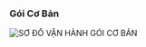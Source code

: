 ### Gói Cơ Bản
![SƠ ĐỒ VẬN HÀNH GÓI CƠ BẢN](https://user-images.githubusercontent.com/73226975/124563917-b042ce80-de6a-11eb-8a70-5ad874a7a121.png)
